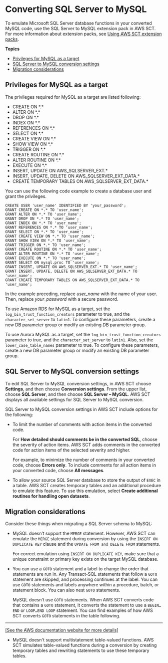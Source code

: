 # Converting SQL Server to MySQL<a name="CHAP_Source.SQLServer.ToMySQL"></a>

To emulate Microsoft SQL Server database functions in your converted MySQL code, use the SQL Server to MySQL extension pack in AWS SCT\. For more information about extension packs, see [Using AWS SCT extension packs](CHAP_ExtensionPack.md)\. 

**Topics**
+ [Privileges for MySQL as a target](#CHAP_Source.SQLServer.ToMySQL.ConfigureTarget)
+ [SQL Server to MySQL conversion settings](#CHAP_Source.SQLServer.ToMySQL.ConversionSettings)
+ [Migration considerations](#CHAP_Source.SQLServer.ToMySQL.MigrationConsiderations)

## Privileges for MySQL as a target<a name="CHAP_Source.SQLServer.ToMySQL.ConfigureTarget"></a>

The privileges required for MySQL as a target are listed following:
+ CREATE ON \*\.\*
+ ALTER ON \*\.\*
+ DROP ON \*\.\*
+ INDEX ON \*\.\*
+ REFERENCES ON \*\.\*
+ SELECT ON \*\.\*
+ CREATE VIEW ON \*\.\*
+ SHOW VIEW ON \*\.\*
+ TRIGGER ON \*\.\*
+ CREATE ROUTINE ON \*\.\*
+ ALTER ROUTINE ON \*\.\*
+ EXECUTE ON \*\.\*
+ INSERT, UPDATE ON AWS\_SQLSERVER\_EXT\.\*
+ INSERT, UPDATE, DELETE ON AWS\_SQLSERVER\_EXT\_DATA\.\*
+ CREATE TEMPORARY TABLES ON AWS\_SQLSERVER\_EXT\_DATA\.\*

You can use the following code example to create a database user and grant the privileges\.

```
CREATE USER 'user_name' IDENTIFIED BY 'your_password';
GRANT CREATE ON *.* TO 'user_name';
GRANT ALTER ON *.* TO 'user_name';
GRANT DROP ON *.* TO 'user_name';
GRANT INDEX ON *.* TO 'user_name';
GRANT REFERENCES ON *.* TO 'user_name';
GRANT SELECT ON *.* TO 'user_name';
GRANT CREATE VIEW ON *.* TO 'user_name';
GRANT SHOW VIEW ON *.* TO 'user_name';
GRANT TRIGGER ON *.* TO 'user_name';
GRANT CREATE ROUTINE ON *.* TO 'user_name';
GRANT ALTER ROUTINE ON *.* TO 'user_name';
GRANT EXECUTE ON *.* TO 'user_name';
GRANT SELECT ON mysql.proc TO 'user_name';
GRANT INSERT, UPDATE ON AWS_SQLSERVER_EXT.* TO 'user_name';
GRANT INSERT, UPDATE, DELETE ON AWS_SQLSERVER_EXT_DATA.* TO 'user_name';
GRANT CREATE TEMPORARY TABLES ON AWS_SQLSERVER_EXT_DATA.* TO 'user_name';
```

In the example preceding, replace *user\_name* with the name of your user\. Then, replace *your\_password* with a secure password\.

To use Amazon RDS for MySQL as a target, set the `log_bin_trust_function_creators` parameter to true, and the `character_set_server` to `latin1`\. To configure these parameters, create a new DB parameter group or modify an existing DB parameter group\.

To use Aurora MySQL as a target, set the `log_bin_trust_function_creators` parameter to true, and the `character_set_server` to `latin1`\. Also, set the `lower_case_table_names` parameter to true\. To configure these parameters, create a new DB parameter group or modify an existing DB parameter group\.

## SQL Server to MySQL conversion settings<a name="CHAP_Source.SQLServer.ToMySQL.ConversionSettings"></a>

To edit SQL Server to MySQL conversion settings, in AWS SCT choose **Settings**, and then choose **Conversion settings**\. From the upper list, choose **SQL Server**, and then choose **SQL Server – MySQL**\. AWS SCT displays all available settings for SQL Server to MySQL conversion\.

SQL Server to MySQL conversion settings in AWS SCT include options for the following:
+ To limit the number of comments with action items in the converted code\.

  For **How detailed should comments be in the converted SQL**, choose the severity of action items\. AWS SCT adds comments in the converted code for action items of the selected severity and higher\.

  For example, to minimize the number of comments in your converted code, choose **Errors only**\. To include comments for all action items in your converted code, choose **All messages**\.
+ To allow your source SQL Server database to store the output of `EXEC` in a table\. AWS SCT creates temporary tables and an additional procedure to emulate this feature\. To use this emulation, select **Create additional routines for handling open datasets**\.

## Migration considerations<a name="CHAP_Source.SQLServer.ToMySQL.MigrationConsiderations"></a>

Consider these things when migrating a SQL Server schema to MySQL:
+ MySQL doesn’t support the `MERGE` statement\. However, AWS SCT can emulate the `MERGE` statement during conversion by using the `INSERT ON DUPLICATE KEY` clause and the `UPDATE FROM and DELETE FROM` statements\.

  For correct emulation using `INSERT ON DUPLICATE KEY`, make sure that a unique constraint or primary key exists on the target MySQL database\.
+ You can use a `GOTO` statement and a label to change the order that statements are run in\. Any Transact\-SQL statements that follow a `GOTO` statement are skipped, and processing continues at the label\. You can use `GOTO` statements and labels anywhere within a procedure, batch, or statement block\. You can also nest `GOTO` statements\.

  MySQL doesn’t use `GOTO` statements\. When AWS SCT converts code that contains a `GOTO` statement, it converts the statement to use a `BEGIN…END` or `LOOP…END LOOP` statement\. You can find examples of how AWS SCT converts `GOTO` statements in the table following\.  
****    
[\[See the AWS documentation website for more details\]](http://docs.aws.amazon.com/SchemaConversionTool/latest/userguide/CHAP_Source.SQLServer.ToMySQL.html)
+ MySQL doesn't support multistatement table\-valued functions\. AWS SCT simulates table\-valued functions during a conversion by creating temporary tables and rewriting statements to use these temporary tables\.